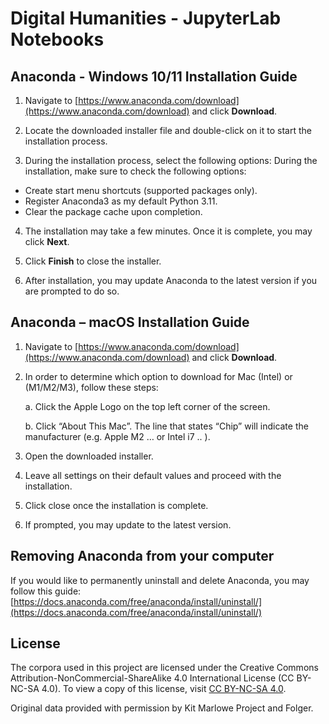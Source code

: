 # Digital Humanities - JupyterLab Notebooks

## Anaconda - Windows 10/11 Installation Guide

1. Navigate to [https://www.anaconda.com/download](https://www.anaconda.com/download) and click **Download**.

2. Locate the downloaded installer file and double-click on it to start the installation process.

3. During the installation process, select the following options:
During the installation, make sure to check the following options:

- Create start menu shortcuts (supported packages only).
- Register Anaconda3 as my default Python 3.11.
- Clear the package cache upon completion.

4. The installation may take a few minutes. Once it is complete, you may click **Next**.

5. Click **Finish** to close the installer.

6. After installation, you may update Anaconda to the latest version if you are prompted to do so.

## Anaconda – macOS Installation Guide

1. Navigate to [https://www.anaconda.com/download](https://www.anaconda.com/download) and click **Download**.

2. In order to determine which option to download for Mac (Intel) or (M1/M2/M3), follow these steps:

    a. Click the Apple Logo on the top left corner of the screen.
    
    b. Click “About This Mac”. The line that states “Chip” will indicate the manufacturer (e.g. Apple M2 … or Intel i7 .. ).

3. Open the downloaded installer.

4. Leave all settings on their default values and proceed with the installation.

5. Click close once the installation is complete.

6. If prompted, you may update to the latest version.

## Removing Anaconda from your computer

If you would like to permanently uninstall and delete Anaconda, you may follow this guide: [https://docs.anaconda.com/free/anaconda/install/uninstall/](https://docs.anaconda.com/free/anaconda/install/uninstall/)


## License
The corpora used in this project are licensed under the Creative Commons Attribution-NonCommercial-ShareAlike 4.0 International License (CC BY-NC-SA 4.0). To view a copy of this license, visit [CC BY-NC-SA 4.0](http://creativecommons.org/licenses/by-nc-sa/4.0/).

Original data provided with permission by Kit Marlowe Project and Folger.
